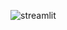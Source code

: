 ![streamlit](https://github.com/santosdeivissonsilva/dashboard_streamlit/assets/128804983/f673a8d8-a36c-4b25-a656-ae31267360d7)
